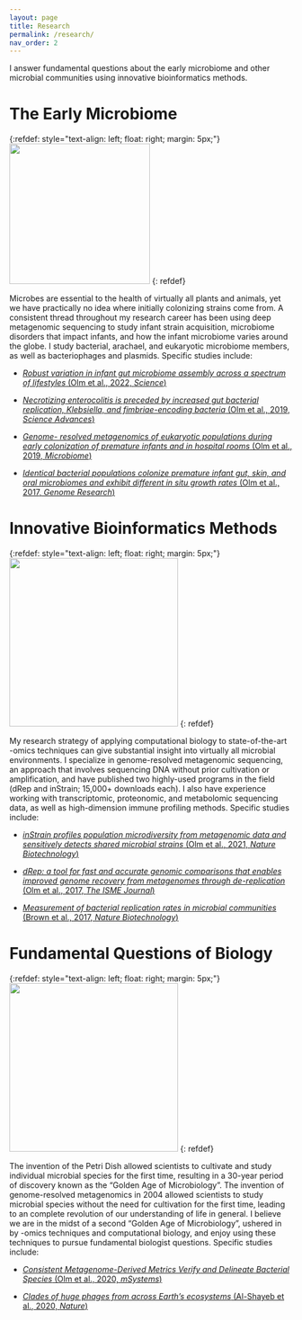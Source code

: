 ```yaml
---
layout: page
title: Research
permalink: /research/
nav_order: 2
---
```


I answer fundamental questions about the early microbiome and other microbial communities using innovative bioinformatics methods. 

# The Early Microbiome

{:refdef: style="text-align: left; float: right; margin: 5px;"}
[<img src="{{site.baseurl}}/images/Picture1.png" width="250"/>](https://genome.cshlp.org/content/27/4.cover-expansion)
{: refdef}

Microbes are essential to the health of virtually all plants and animals, yet we have practically no idea where initially colonizing strains come from. A consistent thread throughout my research career has been using deep metagenomic sequencing to study infant strain acquisition, microbiome disorders that impact infants, and how the infant microbiome varies around the globe. I study bacterial, arachael, and eukaryotic microbiome members, as well as bacteriophages and plasmids.
Specific studies include:

* [*Robust variation in infant gut microbiome assembly across a spectrum of lifestyles* (Olm et al., 2022, *Science*)](https://doi.org/10.1126/science.abj2972)

* [*Necrotizing enterocolitis is preceded by increased gut bacterial replication, Klebsiella, and fimbriae-encoding bacteria* (Olm et al., 2019, *Science Advances*)](https://doi.org/10.1126/sciadv.aax5727)

* [*Genome- resolved metagenomics of eukaryotic populations during early colonization of premature infants and in hospital rooms* (Olm et al., 2019, *Microbiome*)](https://doi.org/10.1186/s40168-019-0638-1)

* [*Identical bacterial populations colonize premature infant gut, skin, and oral microbiomes and exhibit different in situ growth rates* (Olm et al., 2017, *Genome Research*)](https://doi.org/10.1101/gr.213256.116)

# Innovative Bioinformatics Methods

{:refdef: style="text-align: left; float: right; margin: 5px;"}
[<img src="{{site.baseurl}}/images/FigureD.png" width="300"/>](https://drep.readthedocs.io/en/latest/overview.html)
{: refdef}

My research strategy of applying computational biology to state-of-the-art -omics techniques can give substantial insight into virtually all microbial environments. I specialize in genome-resolved metagenomic sequencing, an approach that involves sequencing DNA without prior cultivation or amplification, and have published two highly-used programs in the field (dRep and inStrain; 15,000+ downloads each). I also have experience working with transcriptomic, proteonomic, and metabolomic sequencing data, as well as high-dimension immune profiling methods.
Specific studies include:

* [*inStrain profiles population microdiversity from metagenomic data and sensitively detects shared microbial strains* (Olm et al., 2021, *Nature Biotechnology*)](https://doi.org/10.1038/s41587-020-00797-0)

* [*dRep: a tool for fast and accurate genomic comparisons that enables improved genome recovery from metagenomes through de-replication* (Olm et al., 2017, *The ISME Journal*)](https://doi.org/10.1038/ismej.2017.126)

* [*Measurement of bacterial replication rates in microbial communities* (Brown et al., 2017, *Nature Biotechnology*)](https://doi.org/10.1038/nbt.3704)

# Fundamental Questions of Biology

{:refdef: style="text-align: left; float: right; margin: 5px;"}
[<img src="{{site.baseurl}}/images/msystems.00731-19-f0003.jpeg" width="300"/>](https://doi.org/10.1128/mSystems.00731-19)
{: refdef}

The invention of the Petri Dish allowed scientists to cultivate and study individual microbial species for the first time, resulting in a 30-year period of discovery known as the “Golden Age of Microbiology”. The invention of genome-resolved metagenomics in 2004 allowed scientists to study microbial species without the need for cultivation for the first time, leading to an complete revolution of our understanding of life in general. I believe we are in the midst of a second “Golden Age of Microbiology”, ushered in by -omics techniques and computational biology, and enjoy using these techniques to pursue fundamental biologist questions.
Specific studies include:

* [*Consistent Metagenome-Derived Metrics Verify and Delineate Bacterial Species* (Olm et al., 2020, *mSystems*)](https://doi.org/10.1128/mSystems.00731-19)

* [*Clades of huge phages from across Earth’s ecosystems* (Al-Shayeb et al., 2020, *Nature*)](https://doi.org/10.1038/s41586-020-2007-4)
